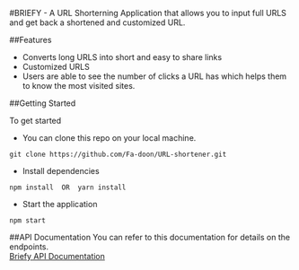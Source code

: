 #BRIEFY - A URL Shorterning Application that allows you to input full URLS and get back a shortened and customized URL. 

##Features
- Converts long URLS into short and easy to share links
- Customized URLS
- Users are able to see the number of clicks a URL has which helps them to know the most visited sites. 


##Getting  Started

To get started
- You can clone this repo on your local machine. 
``` 
git clone https://github.com/Fa-doon/URL-shortener.git
```

- Install dependencies  
```
npm install  OR  yarn install
```

- Start the application
```
npm start
```

##API Documentation
You can refer to this documentation for details on the endpoints.  
[Briefy API Documentation](https://documenter.getpostman.com/view/28499333/2sA2xpTpoA)